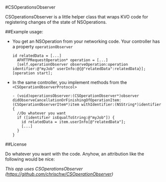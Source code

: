 #CSOperationsObserver

CSOperationsObserver is a little helper class that wraps KVO code for registering changes of the state of NSOperations.

##Example usage:

- You get an NSOperation from your networking code. Your controller has a property `operationObserver`

  ```objc
  id relatedData = [...]
	AFHTTPRequestOperation* operation = [...]
	[self.operationObserver observeOperation:operation identifier:@"myJob" userInfo:@{@"relatedData":relatedData}];
  [operation start];
	```
  
- In the same controller, you implement methods from the `<CSOperationObserverProtocol>`

  ```objc
  - (void)operationsObserver:(CSOperationObserver*)observer didObserveCancellationOrFinishingOfOperationItem:(CSOperationObserverItem*)item withIdentifier:(NSString*)identifier
  {
    //Do whatever you want
    if ([identifier isEqualToString:@"myJob"]) {
      id relatedData = item.userInfo[@"relatedData"];
      [...]
    }
  }
  ```

##License

Do whatever you want with the code. Anyhow, an attribution like the following would be nice:

*This app uses CSOperationsObserver (https://github.com/chrischw/CSOperationObserver)*
